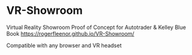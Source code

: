 # VR-Showroom
Virtual Reality Showroom Proof of Concept for Autotrader & Kelley Blue Book
https://rogerfleenor.github.io/VR-Showroom/

Compatible with any browser and VR headset
